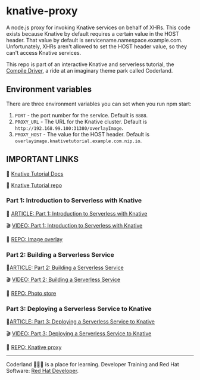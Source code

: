 # knative-proxy

A node.js proxy for invoking Knative services on behalf of XHRs. This code exists because Knative by default requires a certain value in the HOST header. That value by default is servicename.namespace.example.com. Unfortunately, XHRs aren't allowed to set the HOST header value, so they can't access Knative services.

This repo is part of an interactive Knative and serverless tutorial, the [Compile Driver](https://developers.redhat.com/coderland/serverless/), a ride at an imaginary theme park called Coderland.

## Environment variables

There are three environment variables you can set when you run
npm start:

1. `PORT` - the port number for the service. Default is `8888`.
1. `PROXY_URL` - The URL for the Knative cluster. Default is
`http://192.168.99.100:31380/overlayImage`.
1. `PROXY_HOST` - The value for the HOST header. Default is
`overlayimage.knativetutorial.example.com.nip.io`.

## IMPORTANT LINKS

:notebook: [Knative Tutorial Docs](https://redhat-developer-demos.github.io/knative-tutorial/knative-tutorial/dev/index.html)

:gift: [Knative Tutorial repo](https://bit.ly/knative-tutorial)

### Part 1: Introduction to Serverless with Knative

:page_facing_up: [ARTICLE: Part 1: Introduction to Serverless with Knative](https://developers.redhat.com/coderland/serverless/serverless-knative-intro/)

:clapper: [VIDEO: Part 1: Introduction to Serverless with Knative](https://youtu.be/R8PGrhfVWTc)

:gift: [REPO: Image overlay](https://github.com/redhat-developer-demos/image-overlay)

### Part 2: Building a Serverless Service

:page_facing_up:[ARTICLE: Part 2: Building a Serverless Service](https://developers.redhat.com/coderland/serverless/building-a-serverless-service/)

:clapper: [VIDEO: Part 2: Building a Serverless Service](https://youtu.be/M_Xse7vjkvE)

:gift: [REPO: Photo store](https://github.com/redhat-developer-demos/coderland-photo-store)

### Part 3: Deploying a Serverless Service to Knative

:page_facing_up:[ARTICLE: Part 3: Deploying a Serverless Service to Knative](https://developers.redhat.com/coderland/serverless/deploying-serverless-knative/)

:clapper: [VIDEO: Part 3: Deploying a Serverless Service to Knative](https://youtu.be/AR4fqwFLn9I)

:gift: [REPO: Knative proxy](https://github.com/redhat-developer-demos/knative-proxy)

***

Coderland :roller_coaster::rocket::ferris_wheel: is a place for learning. Developer Training and Red Hat Software: [Red Hat Developer](https://developers.redhat.com).
